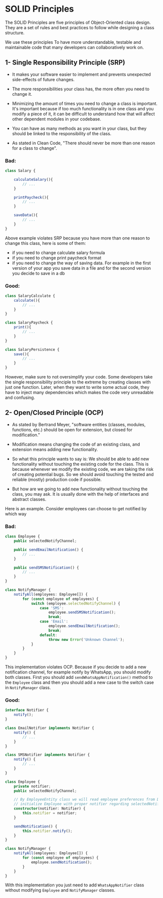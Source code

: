 # SOLID Principles
The SOLID Principles are five principles of Object-Oriented class design. They are a set of rules and best practices to follow while designing a class structure.

We use these principles To have more understandable, testable and maintainable code that many developers can collaboratively work on.

## 1- Single Responsibility Principle (SRP)

* It makes your software easier to implement and prevents unexpected side-effects of future changes.


* The more responsibilities your class has, the more often you need to change it.


* Minimizing the amount of times you need to change a class is important. It's important because if too much functionality is in one class and you modify a piece of it, it can be difficult to understand how that will affect other dependent modules in your codebase.


* You can have as many methods as you want in your class, but they should be linked to the responsibility of the class.


* As stated in Clean Code, "There should never be more than one reason for a class to change".

### Bad:
```typescript
class Salary {

    calculateSalary(){
        // ...
    }

    printPaycheck(){
        // ...
    }

    saveData(){
        // ...
    }
}
```
Above example violates SRP because you have more than one reason to change this class, here is some of them:
* if you need to change calculate salary formula
* if you need to change print paycheck format
* if you need to change the way of saving data. For example in the first version of your app you save data in a file and for the second version you decide to save in a db

### Good:
```typescript
class SalaryCalculate {
    calculate(){
        // ...
    }
}
```

```typescript
class SalaryPaycheck {
    print(){
        // ...
    }
}
```

```typescript
class SalaryPersistence {
    save(){
        // ...
    }
}
```


However, make sure to not oversimplify your code. Some developers take the single responsibility principle to the extreme by creating classes with just one function. Later, when they want to write some actual code, they have to inject many dependencies which makes the code very unreadable and confusing.

## 2- Open/Closed Principle (OCP)

* As stated by Bertrand Meyer, "software entities (classes, modules, functions, etc.) should be open for extension, but closed for modification."


* Modification means changing the code of an existing class, and extension means adding new functionality.


* So what this principle wants to say is: We should be able to add new functionality without touching the existing code for the class. This is because whenever we modify the existing code, we are taking the risk of creating potential bugs. So we should avoid touching the tested and reliable (mostly) production code if possible.


* But how are we going to add new functionality without touching the class, you may ask. It is usually done with the help of interfaces and abstract classes.

Here is an example. Consider employees can choose to get notified by which way

### Bad:
```typescript
class Employee {
    public selectedNotifyChannel;

    public sendEmailNotification() {
        // ...
    }

    public sendSMSNotification() {
        // ...
    }
}
```

```typescript
class NotifyManager {
    notifyAll(employees: Employee[]) {
        for (const employee of employees) {
            switch (employee.selectedNotifyChannel) {
                case 'SMS':
                    employee.sendSMSNotification();
                    break;
                case 'Email':
                    employee.sendEmailNotification();
                    break;
                default:
                    throw new Error('Unknown Channel');
            }
        }
    }
}
```

This implementation violates OCP. Because if you decide to add a new notification channel, for example 
notify by WhatsApp, you should modify both classes. First you should add ```sendWhatsAppNotification()``` method to the ```Employee``` class and
then you should add a new case to the switch case in ```NotifyManager``` class.

### Good:
```typescript
interface Notifier {
    notify();
}

class EmailNotifier implements Notifier {
    notify() {
        // ...
    }
}

class SMSNotifier implements Notifier {
    notify() {
        // ...
    }
}
```

```typescript
class Employee {
    private notifier;
    public selectedNotifyChannel;

    // By EmployeeEntity class we will read employee preferences from DB and will
    // initialize Employee with proper notifier regarding selectedNotifyChannel
    constructor(notifier: Notifier) {
        this.notifier = notifier;
    }

    sendNotification() {
        this.notifier.notify();
    }
}
```

```typescript
class NotifyManager {
    notifyAll(employees: Employee[]) {
        for (const employee of employees) {
            employee.sendNotification();
        }
    }
}
```
With this implementation you just need to add ```WhatsAppNotifier``` class without modifying ```Employee``` and ```NotifyManager``` classes.